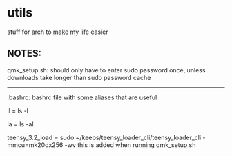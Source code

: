 # utils
stuff for arch to make my life easier

NOTES:
-----------------------------------------------------------------------------------------------------------------------------------------------------
qmk_setup.sh:
should only have to enter sudo password once, unless downloads take longer than sudo password cache

-----------------------------------------------------------------------------------------------------------------------------------------------------
.bashrc:
bashrc file with some aliases that are useful

ll = ls -l

la = ls -al

teensy_3.2_load = sudo ~/keebs/teensy_loader_cli/teensy_loader_cli -mmcu=mk20dx256 -wv                this is added when running qmk_setup.sh


